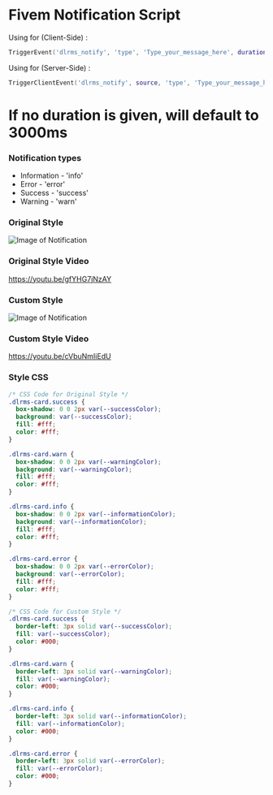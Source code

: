 # Fivem Notification Script
Using for (Client-Side) :

```lua
TriggerEvent('dlrms_notify', 'type', 'Type_your_message_here', duration)
```

Using for (Server-Side) :

```lua
TriggerClientEvent('dlrms_notify', source, 'type', 'Type_your_message_here', duration)
```

# If no duration is given, will default to 3000ms

### Notification types
* Information - 'info'
* Error - 'error'
* Success - 'success'
* Warning - 'warn'

### Original Style
![Image of Notification](https://cdn.discordapp.com/attachments/850181379778150420/854773290257350686/Screenshot_34.png)

### Original Style Video
https://youtu.be/gfYHG7jNzAY

### Custom Style
![Image of Notification](https://cdn.discordapp.com/attachments/850181379778150420/854773606319259708/Screenshot_35.png)

### Custom Style Video
https://youtu.be/cVbuNmIiEdU

### Style CSS
```css
/* CSS Code for Original Style */
.dlrms-card.success {
  box-shadow: 0 0 2px var(--successColor);
  background: var(--successColor);
  fill: #fff;
  color: #fff;
}

.dlrms-card.warn {
  box-shadow: 0 0 2px var(--warningColor);
  background: var(--warningColor);
  fill: #fff;
  color: #fff;
}

.dlrms-card.info {
  box-shadow: 0 0 2px var(--informationColor);
  background: var(--informationColor);
  fill: #fff;
  color: #fff;
}

.dlrms-card.error {
  box-shadow: 0 0 2px var(--errorColor);
  background: var(--errorColor);
  fill: #fff;
  color: #fff;
}
```

```css
/* CSS Code for Custom Style */
.dlrms-card.success {
  border-left: 3px solid var(--successColor);
  fill: var(--successColor);
  color: #000;
}

.dlrms-card.warn {
  border-left: 3px solid var(--warningColor);
  fill: var(--warningColor);
  color: #000;
}

.dlrms-card.info {
  border-left: 3px solid var(--informationColor);
  fill: var(--informationColor);
  color: #000;
}

.dlrms-card.error {
  border-left: 3px solid var(--errorColor);
  fill: var(--errorColor);
  color: #000;
}
